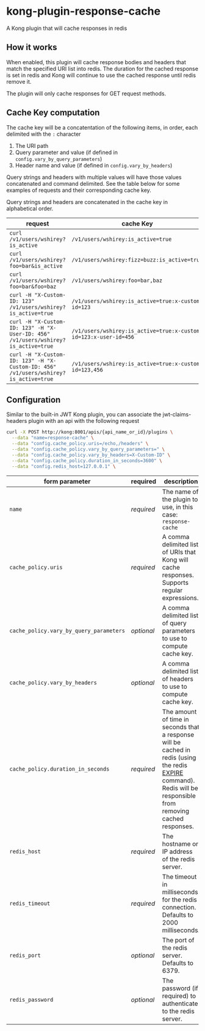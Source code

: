 # kong-plugin-response-cache

A Kong plugin that will cache responses in redis

## How it works
When enabled, this plugin will cache response bodies and headers that match the 
specified URI list into redis. The duration for the cached response is set in 
redis and Kong will continue to use the cached response until redis remove it.

The plugin will only cache responses for GET request methods.

## Cache Key computation

The cache key will be a concatentation of the following items, in order, each delimited 
with the `:` character

1. The URI path
1. Query parameter and value (if defined in `config.vary_by_query_parameters`)
1. Header name and value (if defined in `config.vary_by_headers`)

Query strings and headers with multiple values will have those values concatenated
and command delimited. See the table below for some examples of requests and
their corresponding cache key.

Query strings and headers are concatenated in the cache key in alphabetical order.

request|cache Key
---|---
`curl /v1/users/wshirey?is_active`|`/v1/users/wshirey:is_active=true`
`curl /v1/users/wshirey?foo=bar&is_active`|`/v1/users/wshirey:fizz=buzz:is_active=true`
`curl /v1/users/wshirey?foo=bar&foo=baz`|`/v1/users/wshirey:foo=bar,baz`
`curl -H "X-Custom-ID: 123" /v1/users/wshirey?is_active=true`|`/v1/users/wshirey:is_active=true:x-custom-id=123`
`curl -H "X-Custom-ID: 123" -H "X-User-ID: 456" /v1/users/wshirey?is_active=true`|`/v1/users/wshirey:is_active=true:x-custom-id=123:x-user-id=456`
`curl -H "X-Custom-ID: 123" -H "X-Custom-ID: 456" /v1/users/wshirey?is_active=true`|`/v1/users/wshirey:is_active=true:x-custom-id=123,456`

## Configuration

Similar to the built-in JWT Kong plugin, you can associate the jwt-claims-headers
plugin with an api with the following request

```bash
curl -X POST http://kong:8001/apis/{api_name_or_id}/plugins \
  --data "name=response-cache" \
  --data "config.cache_policy.uris=/echo,/headers" \
  --data "config.cache_policy.vary_by_query_parameters=" \
  --data "config.cache_policy.vary_by_headers=X-Custom-ID" \
  --data "config.cache_policy.duration_in_seconds=3600" \
  --data "config.redis_host=127.0.0.1" \
```

form parameter|required|description
---|---|---
`name`|*required*|The name of the plugin to use, in this case: `response-cache`
`cache_policy.uris`|*required*|A comma delimited list of URIs that Kong will cache responses. Supports regular expressions.
`cache_policy.vary_by_query_parameters`|*optional*|A comma delimited list of query parameters to use to compute cache key.
`cache_policy.vary_by_headers`|*optional*|A comma delimited list of headers to use to compute cache key.
`cache_policy.duration_in_seconds`|*required*|The amount of time in seconds that a response will be cached in redis (using the redis [EXPIRE](https://redis.io/commands/expire) command). Redis will be responsible from removing cached responses.
`redis_host`|*required*|The hostname or IP address of the redis server.
`redis_timeout`|*required*|The timeout in milliseconds for the redis connection. Defaults to 2000 milliseconds.
`redis_port`|*optional*|The port of the redis server. Defaults to 6379.
`redis_password`|*optional*|The password (if required) to authenticate to the redis server.
